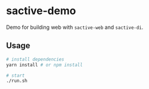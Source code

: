 # sactive-demo
Demo for building web with `sactive-web` and `sactive-di`.

## Usage
```bash
# install dependencies
yarn install # or npm install

# start
./run.sh
```